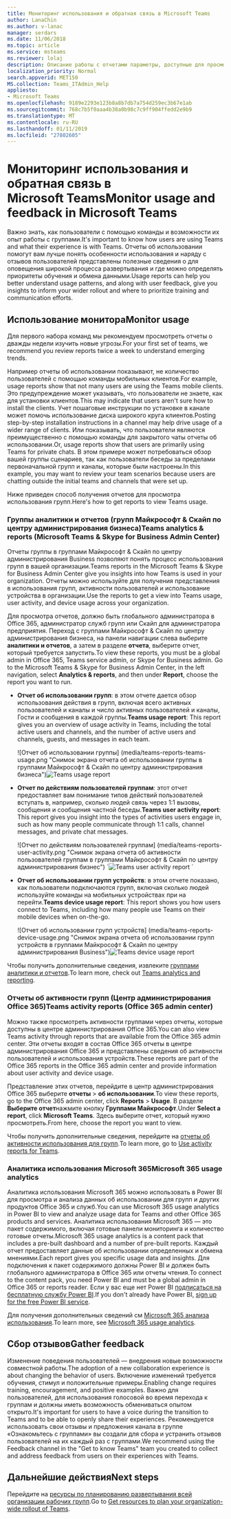```yaml
---
title: Мониторинг использования и обратная связь в Microsoft Teams
author: LanaChin
ms.author: v-lanac
manager: serdars
ms.date: 11/06/2018
ms.topic: article
ms.service: msteams
ms.reviewer: lolaj
description: Описание работы с отчетами параметры, доступные для просмотра как пользователи используют группами Майкрософт и сбор отзывов по взаимодействия с пользователем.
localization_priority: Normal
search.appverid: MET150
MS.collection: Teams_ITAdmin_Help
appliesto:
- Microsoft Teams
ms.openlocfilehash: 9189e2293e123b8a8b7db7a754d259ec3b67e1ab
ms.sourcegitcommit: 768c7b5f0aaa4b38a0b98c7c9ff904ffedd2e9b9
ms.translationtype: MT
ms.contentlocale: ru-RU
ms.lasthandoff: 01/11/2019
ms.locfileid: "27802605"
---
```

# <a name="monitor-usage-and-feedback-in-microsoft-teams"></a><span data-ttu-id="ba4e7-103">Мониторинг использования и обратная связь в Microsoft Teams</span><span class="sxs-lookup"><span data-stu-id="ba4e7-103">Monitor usage and feedback in Microsoft Teams</span></span>
<span data-ttu-id="ba4e7-104">Важно знать, как пользователи с помощью команды и возможности их опыт работы с группами.</span><span class="sxs-lookup"><span data-stu-id="ba4e7-104">It's important to know how users are using Teams and what their experience is with Teams.</span></span> <span data-ttu-id="ba4e7-105">Отчеты об использовании помогут вам лучше понять особенности использования и наряду с отзывов пользователей представлены полезные сведения о для оповещения широкой процесса развертывания и где можно определять приоритеты обучения и обмена данными.</span><span class="sxs-lookup"><span data-stu-id="ba4e7-105">Usage reports can help you better understand usage patterns, and along with user feedback, give you insights to inform your wider rollout and where to prioritize training and communication efforts.</span></span>

## <a name="monitor-usage"></a><span data-ttu-id="ba4e7-106">Использование монитора</span><span class="sxs-lookup"><span data-stu-id="ba4e7-106">Monitor usage</span></span>
<span data-ttu-id="ba4e7-107">Для первого набора команд мы рекомендуем просмотреть отчеты о дважды недели изучить новые угрозы.</span><span class="sxs-lookup"><span data-stu-id="ba4e7-107">For your first set of teams, we recommend you review reports twice a week to understand emerging trends.</span></span> 

<span data-ttu-id="ba4e7-108">Например отчеты об использовании показывают, не количество пользователей с помощью команды мобильных клиентов.</span><span class="sxs-lookup"><span data-stu-id="ba4e7-108">For example, usage reports show that not many users are using the Teams mobile clients.</span></span> <span data-ttu-id="ba4e7-109">Это предупреждение может указывать, что пользователи не знаете, как для установки клиентов.</span><span class="sxs-lookup"><span data-stu-id="ba4e7-109">This may indicate that users aren't sure how to install the clients.</span></span> <span data-ttu-id="ba4e7-110">Учет пошаговые инструкции по установке в канале может помочь использование диска широкого круга клиентов.</span><span class="sxs-lookup"><span data-stu-id="ba4e7-110">Posting step-by-step installation instructions in a channel may help drive usage of a wider range of clients.</span></span> <span data-ttu-id="ba4e7-111">Или показывать, что пользователи являются преимущественно с помощью команды для закрытого чаты отчеты об использовании.</span><span class="sxs-lookup"><span data-stu-id="ba4e7-111">Or, usage reports show that users are primarily using Teams for private chats.</span></span> <span data-ttu-id="ba4e7-112">В этом примере может потребоваться обзор вашей группы сценариев, так как пользователи беседы за пределами первоначальной групп и каналы, которые были настроены.</span><span class="sxs-lookup"><span data-stu-id="ba4e7-112">In this example, you may want to review your team scenarios because users are chatting outside the initial teams and channels that were set up.</span></span> 

<span data-ttu-id="ba4e7-113">Ниже приведен способ получения отчетов для просмотра использования групп.</span><span class="sxs-lookup"><span data-stu-id="ba4e7-113">Here's how to get reports to view Teams usage.</span></span> 

### <a name="teams-analytics--reports-microsoft-teams--skype-for-business-admin-center"></a><span data-ttu-id="ba4e7-114">Группы аналитики и отчетов (групп Майкрософт & Скайп по центру администрирования бизнеса)</span><span class="sxs-lookup"><span data-stu-id="ba4e7-114">Teams analytics & reports (Microsoft Teams & Skype for Business Admin Center)</span></span>

<span data-ttu-id="ba4e7-115">Отчеты группы в группами Майкрософт & Скайп по центру администрирования Business позволяют понять процесс использования групп в вашей организации.</span><span class="sxs-lookup"><span data-stu-id="ba4e7-115">Teams reports in the Microsoft Teams & Skype for Business Admin Center give you insights into how Teams is used in your organization.</span></span> <span data-ttu-id="ba4e7-116">Отчеты можно используйте для получения представления в использования групп, активности пользователей и использование устройства в организации.</span><span class="sxs-lookup"><span data-stu-id="ba4e7-116">Use the reports to get a view into Teams usage, user activity, and device usage across your organization.</span></span> 

<span data-ttu-id="ba4e7-117">Для просмотра отчетов, должно быть глобального администратора в Office 365, администратор служб групп или Скайп для администратора предприятия. Переход с группами Майкрософт & Скайп по центру администрирования бизнеса, на панели навигации слева выберите **аналитики и отчетов**, а затем в разделе **отчета**, выберите отчет, который требуется запустить.</span><span class="sxs-lookup"><span data-stu-id="ba4e7-117">To view these reports, you must be a global admin in Office 365, Teams service admin, or Skype for Business admin. Go to the Microsoft Teams & Skype for Business Admin Center, in the left navigation, select **Analytics & reports**, and then under **Report**, choose the report you want to run.</span></span>

- <span data-ttu-id="ba4e7-118">**Отчет об использовании групп**: в этом отчете дается обзор использования действия в групп, включая всего активных пользователей и каналы и число активных пользователей и каналы, Гости и сообщения в каждой группы.</span><span class="sxs-lookup"><span data-stu-id="ba4e7-118">**Teams usage report**: This report gives you an overview of usage activity in Teams, including the total active users and channels, and the number of active users and channels, guests, and messages in each team.</span></span> 

    <span data-ttu-id="ba4e7-119">![Отчет об использовании группы] (media/teams-reports-teams-usage.png "Снимок экрана отчета об использовании группы в группами Майкрософт & Скайп по центру администрирования бизнеса")</span><span class="sxs-lookup"><span data-stu-id="ba4e7-119">![Teams usage report](media/teams-reports-teams-usage.png "Screen shot of the Teams usage report in the Microsoft Teams & Skype for Business Admin Center")</span></span>     
- <span data-ttu-id="ba4e7-120">**Отчет по действиям пользователей группам**: этот отчет предоставляет вам понимание типов действий пользователей вступать в, например, сколько людей связь через 1:1 вызовы, сообщения и сообщения частной беседы.</span><span class="sxs-lookup"><span data-stu-id="ba4e7-120">**Teams user activity report**: This report gives you insight into the types of activities users engage in, such as how many people communicate through 1:1 calls, channel messages, and private chat messages.</span></span> 

    <span data-ttu-id="ba4e7-121">![Отчет по действиям пользователей группам] (media/teams-reports-user-activity.png "Снимок экрана отчета об активности пользователей группам в группами Майкрософт & Скайп по центру администрирования бизнес") 
\`</span><span class="sxs-lookup"><span data-stu-id="ba4e7-121">![Teams user activity report](media/teams-reports-user-activity.png "Screen shot of the Teams user activity report in the Microsoft Teams & Skype for Business Admin Center") 
\`</span></span>
- <span data-ttu-id="ba4e7-122">**Отчет об использовании групп устройств**: в этом отчете показано, как пользователи подключаются групп, включая сколько людей используйте команды на мобильных устройствах при на перейти.</span><span class="sxs-lookup"><span data-stu-id="ba4e7-122">**Teams device usage report**: This report shows you how users connect to Teams, including how many people use Teams on their mobile devices when on-the-go.</span></span> 

    <span data-ttu-id="ba4e7-123">![Отчет об использовании групп устройств] (media/teams-reports-device-usage.png "Снимок экрана отчета об использовании групп устройств в группами Майкрософт & Скайп по центру администрирования Business")</span><span class="sxs-lookup"><span data-stu-id="ba4e7-123">![Teams device usage report](media/teams-reports-device-usage.png "Screen shot of the Teams device usage report in the Microsoft Teams & Skype for Business Admin Center")</span></span>

<span data-ttu-id="ba4e7-124">Чтобы получить дополнительные сведения, извлеките [группами аналитики и отчетов](teams-analytics-and-reports/teams-reporting-reference.md).</span><span class="sxs-lookup"><span data-stu-id="ba4e7-124">To learn more, check out [Teams analytics and reporting](teams-analytics-and-reports/teams-reporting-reference.md).</span></span> 

### <a name="teams-activity-reports-office-365-admin-center"></a><span data-ttu-id="ba4e7-125">Отчеты об активности групп (Центр администрирования Office 365)</span><span class="sxs-lookup"><span data-stu-id="ba4e7-125">Teams activity reports (Office 365 admin center)</span></span>
<span data-ttu-id="ba4e7-126">Можно также просмотреть активности группами через отчеты, которые доступны в центре администрирования Office 365.</span><span class="sxs-lookup"><span data-stu-id="ba4e7-126">You can also view Teams activity through reports that are available from the Office 365 admin center.</span></span> <span data-ttu-id="ba4e7-127">Эти отчеты входят в состав Office 365 отчеты в центре администрирования Office 365 и представлены сведения об активности пользователей и использования устройств.</span><span class="sxs-lookup"><span data-stu-id="ba4e7-127">These reports are part of the Office 365 reports in the Office 365 admin center and provide information about user activity and device usage.</span></span> 

<span data-ttu-id="ba4e7-128">Представление этих отчетов, перейдите в центр администрирования Office 365 выберите **отчеты** > **об использовании**.</span><span class="sxs-lookup"><span data-stu-id="ba4e7-128">To view these reports, go to the Office 365 admin center, click **Reports** > **Usage**.</span></span> <span data-ttu-id="ba4e7-129">В разделе **Выберите отчет**нажмите кнопку **Группами Майкрософт**.</span><span class="sxs-lookup"><span data-stu-id="ba4e7-129">Under **Select a report**, click **Microsoft Teams**.</span></span> <span data-ttu-id="ba4e7-130">Здесь выберите отчет, который нужно просмотреть.</span><span class="sxs-lookup"><span data-stu-id="ba4e7-130">From here, choose the report you want to view.</span></span>

<span data-ttu-id="ba4e7-131">Чтобы получить дополнительные сведения, перейдите на [отчеты об активности использования для групп](teams-activity-reports.md).</span><span class="sxs-lookup"><span data-stu-id="ba4e7-131">To learn more, go to [Use activity reports for Teams](teams-activity-reports.md).</span></span>

### <a name="microsoft-365-usage-analytics"></a><span data-ttu-id="ba4e7-132">Аналитика использования Microsoft 365</span><span class="sxs-lookup"><span data-stu-id="ba4e7-132">Microsoft 365 usage analytics</span></span>

<span data-ttu-id="ba4e7-133">Аналитика использования Microsoft 365 можно использовать в Power BI для просмотра и анализа данных об использовании для групп и других продуктов Office 365 и служб.</span><span class="sxs-lookup"><span data-stu-id="ba4e7-133">You can use Microsoft 365 usage analytics in Power BI to view and analyze usage data for Teams and other Office 365 products and services.</span></span> <span data-ttu-id="ba4e7-134">Аналитика использования Microsoft 365 — это пакет содержимого, включая готовые панели мониторинга и количество готовые отчеты.</span><span class="sxs-lookup"><span data-stu-id="ba4e7-134">Microsoft 365 usage analytics is a content pack that includes a pre-built dashboard and a number of pre-built reports.</span></span> <span data-ttu-id="ba4e7-135">Каждый отчет предоставляет данные об использовании определенных и обмена мнениями.</span><span class="sxs-lookup"><span data-stu-id="ba4e7-135">Each report gives you specific usage data and insights.</span></span> <span data-ttu-id="ba4e7-136">Для подключения к пакет содержимого должны Power BI и должен быть глобального администратора в Office 365 или отчеты чтения.</span><span class="sxs-lookup"><span data-stu-id="ba4e7-136">To connect to the content pack, you need Power BI and must be a global admin in Office 365 or reports reader.</span></span> <span data-ttu-id="ba4e7-137">Если у вас еще нет Power BI [подписаться на бесплатную службу Power BI](https://powerbi.microsoft.com).</span><span class="sxs-lookup"><span data-stu-id="ba4e7-137">If you don't already have Power BI, [sign up for the free Power BI service](https://powerbi.microsoft.com).</span></span> 

<span data-ttu-id="ba4e7-138">Для получения дополнительных сведений см [Microsoft 365 анализа использования](https://support.office.com/article/Microsoft-365-usage-analytics-77ff780d-ab19-4553-adea-09cb65ad0f1f).</span><span class="sxs-lookup"><span data-stu-id="ba4e7-138">To learn more, see [Microsoft 365 usage analytics](https://support.office.com/article/Microsoft-365-usage-analytics-77ff780d-ab19-4553-adea-09cb65ad0f1f).</span></span> 

## <a name="gather-feedback"></a><span data-ttu-id="ba4e7-139">Сбор отзывов</span><span class="sxs-lookup"><span data-stu-id="ba4e7-139">Gather feedback</span></span>
<span data-ttu-id="ba4e7-140">Изменение поведения пользователей — внедрения новые возможности совместной работы.</span><span class="sxs-lookup"><span data-stu-id="ba4e7-140">The adoption of a new collaboration experience is about changing the behavior of users.</span></span> <span data-ttu-id="ba4e7-141">Включение изменений требуется обучения, стимул и положительные примеры.</span><span class="sxs-lookup"><span data-stu-id="ba4e7-141">Enabling change requires training, encouragement, and positive examples.</span></span> <span data-ttu-id="ba4e7-142">Важно для пользователей, для использования голосовой во время перехода к группам и должны иметь возможность обмениваться опытом открыто.</span><span class="sxs-lookup"><span data-stu-id="ba4e7-142">It's important for users to have a voice during the transition to Teams and to be able to openly share their experiences.</span></span> <span data-ttu-id="ba4e7-143">Рекомендуется использовать свои отзывы и предложения канала в группе «Ознакомьтесь с группами» вы создали для сбора и устранить отзывов пользователей на их каждый раз с группами.</span><span class="sxs-lookup"><span data-stu-id="ba4e7-143">We recommend using the Feedback channel in the "Get to know Teams" team you created to collect and address feedback from users on their experiences with Teams.</span></span> 

## <a name="next-steps"></a><span data-ttu-id="ba4e7-144">Дальнейшие действия</span><span class="sxs-lookup"><span data-stu-id="ba4e7-144">Next steps</span></span>
<span data-ttu-id="ba4e7-145">Перейдите на [ресурсы по планированию развертывания всей организации рабочих групп](get-started-with-teams-resources-for-org-wide-rollout.md).</span><span class="sxs-lookup"><span data-stu-id="ba4e7-145">Go to [Get resources to plan your organization-wide rollout of Teams](get-started-with-teams-resources-for-org-wide-rollout.md).</span></span>
